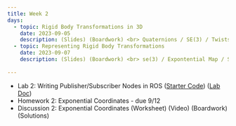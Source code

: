 ```yaml
---
title: Week 2
days:
  - topic: Rigid Body Transformations in 3D
    date: 2023-09-05
    description: (Slides) (Boardwork) <br> Quaternions / SE(3) / Twists <br> Reading - MLS 3.2
  - topic: Representing Rigid Body Transformations
    date: 2023-09-07
    description: (Slides) (Boardwork) <br> se(3) / Expontential Map / Screws <br> Reading - MLS 3.2
  
---
```


- Lab 2: Writing Publisher/Subscriber Nodes in ROS ([Starter Code](https://github.com/ucb-ee106/106a-fa23-labs-starter/tree/main/lab2)) ([Lab Doc](./assets/labs/lab2.pdf))
- Homework 2: Exponential Coordinates - due 9/12
- Discussion 2: Exponential Coordinates (Worksheet) (Video) (Boardwork) (Solutions)

<a id="Week3"></a>
